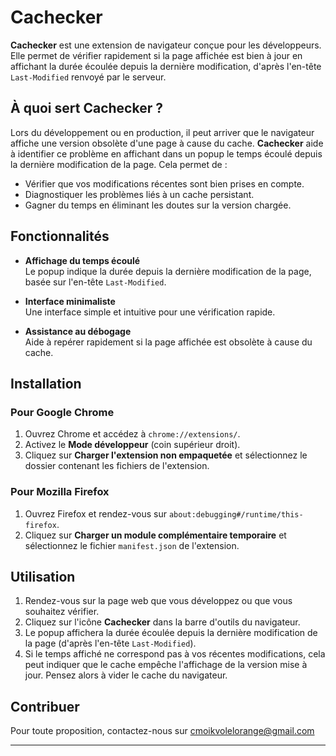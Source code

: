 # Cachecker

**Cachecker** est une extension de navigateur conçue pour les développeurs. Elle permet de vérifier rapidement si la page affichée est bien à jour en affichant la durée écoulée depuis la dernière modification, d'après l'en-tête `Last-Modified` renvoyé par le serveur.

## À quoi sert Cachecker ?

Lors du développement ou en production, il peut arriver que le navigateur affiche une version obsolète d'une page à cause du cache. **Cachecker** aide à identifier ce problème en affichant dans un popup le temps écoulé depuis la dernière modification de la page. Cela permet de :
- Vérifier que vos modifications récentes sont bien prises en compte.
- Diagnostiquer les problèmes liés à un cache persistant.
- Gagner du temps en éliminant les doutes sur la version chargée.

## Fonctionnalités

- **Affichage du temps écoulé**  
  Le popup indique la durée depuis la dernière modification de la page, basée sur l'en-tête `Last-Modified`.

- **Interface minimaliste**  
  Une interface simple et intuitive pour une vérification rapide.

- **Assistance au débogage**  
  Aide à repérer rapidement si la page affichée est obsolète à cause du cache.

## Installation

### Pour Google Chrome

1. Ouvrez Chrome et accédez à `chrome://extensions/`.
2. Activez le **Mode développeur** (coin supérieur droit).
3. Cliquez sur **Charger l'extension non empaquetée** et sélectionnez le dossier contenant les fichiers de l'extension.

### Pour Mozilla Firefox

1. Ouvrez Firefox et rendez-vous sur `about:debugging#/runtime/this-firefox`.
2. Cliquez sur **Charger un module complémentaire temporaire** et sélectionnez le fichier `manifest.json` de l'extension.

## Utilisation

1. Rendez-vous sur la page web que vous développez ou que vous souhaitez vérifier.
2. Cliquez sur l'icône **Cachecker** dans la barre d'outils du navigateur.
3. Le popup affichera la durée écoulée depuis la dernière modification de la page (d'après l'en-tête `Last-Modified`).
4. Si le temps affiché ne correspond pas à vos récentes modifications, cela peut indiquer que le cache empêche l'affichage de la version mise à jour. Pensez alors à vider le cache du navigateur.

## Contribuer

Pour toute proposition, contactez-nous sur [cmoikvolelorange@gmail.com](mailto:cmoikvolelorange@gmail.com)

---
